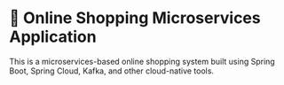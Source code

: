 # 🛒 Online Shopping Microservices Application

This is a microservices-based online shopping system built using Spring Boot, Spring Cloud, Kafka, and other cloud-native tools.
